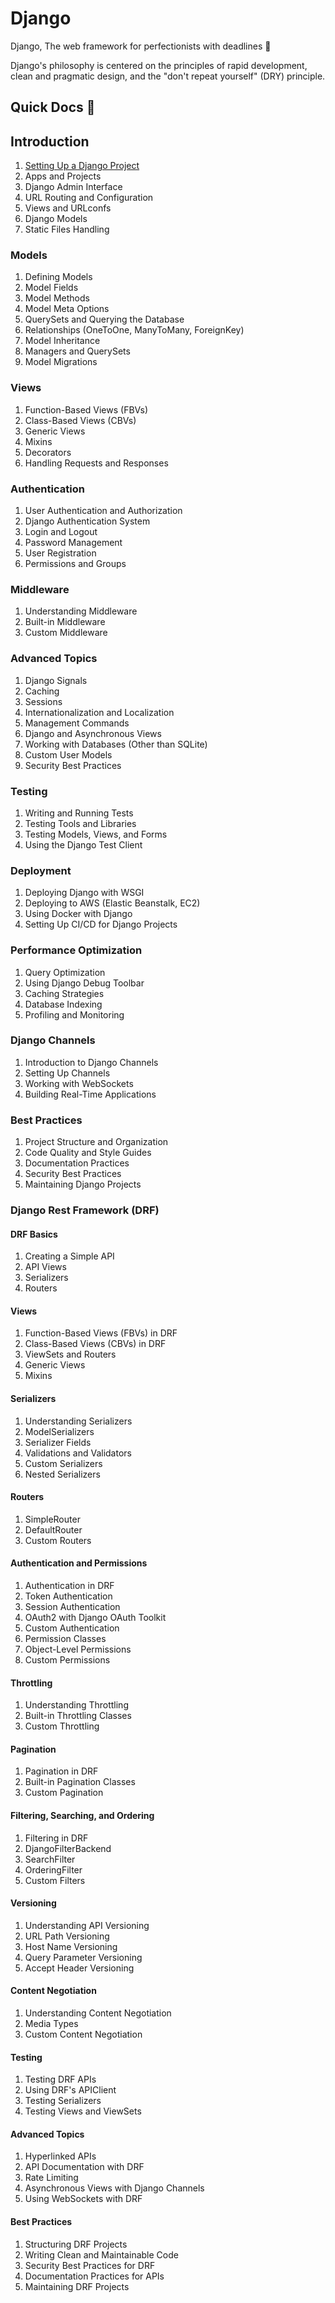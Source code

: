 # Django

Django, The web framework for perfectionists with deadlines 🤌

Django's philosophy is centered on the principles of rapid development, clean and pragmatic design, and the "don't repeat yourself" (DRY) principle.

## Quick Docs 📗

## Introduction

1. [Setting Up a Django Project](/django/project-sample.md)
1. Apps and Projects
1. Django Admin Interface
1. URL Routing and Configuration
1. Views and URLconfs
1. Django Models
1. Static Files Handling

### Models

1. Defining Models
2. Model Fields
3. Model Methods
4. Model Meta Options
5. QuerySets and Querying the Database
6. Relationships (OneToOne, ManyToMany, ForeignKey)
7. Model Inheritance
8. Managers and QuerySets
9. Model Migrations

### Views

1. Function-Based Views (FBVs)
2. Class-Based Views (CBVs)
3. Generic Views
4. Mixins
5. Decorators
6. Handling Requests and Responses

### Authentication

1. User Authentication and Authorization
2. Django Authentication System
3. Login and Logout
4. Password Management
5. User Registration
6. Permissions and Groups

### Middleware

1. Understanding Middleware
2. Built-in Middleware
3. Custom Middleware

### Advanced Topics

1. Django Signals
2. Caching
3. Sessions
4. Internationalization and Localization
5. Management Commands
6. Django and Asynchronous Views
7. Working with Databases (Other than SQLite)
8. Custom User Models
9. Security Best Practices

### Testing

1. Writing and Running Tests
2. Testing Tools and Libraries
3. Testing Models, Views, and Forms
4. Using the Django Test Client

### Deployment

1. Deploying Django with WSGI
2. Deploying to AWS (Elastic Beanstalk, EC2)
3. Using Docker with Django
4. Setting Up CI/CD for Django Projects

### Performance Optimization

1. Query Optimization
2. Using Django Debug Toolbar
3. Caching Strategies
4. Database Indexing
5. Profiling and Monitoring

### Django Channels

1. Introduction to Django Channels
2. Setting Up Channels
3. Working with WebSockets
4. Building Real-Time Applications

### Best Practices

1. Project Structure and Organization
2. Code Quality and Style Guides
3. Documentation Practices
4. Security Best Practices
5. Maintaining Django Projects

### Django Rest Framework (DRF)

#### DRF Basics

1. Creating a Simple API
2. API Views
3. Serializers
4. Routers

#### Views

1. Function-Based Views (FBVs) in DRF
2. Class-Based Views (CBVs) in DRF
3. ViewSets and Routers
4. Generic Views
5. Mixins

#### Serializers

1. Understanding Serializers
2. ModelSerializers
3. Serializer Fields
4. Validations and Validators
5. Custom Serializers
6. Nested Serializers

#### Routers

1. SimpleRouter
2. DefaultRouter
3. Custom Routers

#### Authentication and Permissions

1. Authentication in DRF
2. Token Authentication
3. Session Authentication
4. OAuth2 with Django OAuth Toolkit
5. Custom Authentication
6. Permission Classes
7. Object-Level Permissions
8. Custom Permissions

#### Throttling

1. Understanding Throttling
2. Built-in Throttling Classes
3. Custom Throttling

#### Pagination

1. Pagination in DRF
2. Built-in Pagination Classes
3. Custom Pagination

#### Filtering, Searching, and Ordering

1. Filtering in DRF
2. DjangoFilterBackend
3. SearchFilter
4. OrderingFilter
5. Custom Filters

#### Versioning

1. Understanding API Versioning
2. URL Path Versioning
3. Host Name Versioning
4. Query Parameter Versioning
5. Accept Header Versioning

#### Content Negotiation

1. Understanding Content Negotiation
2. Media Types
3. Custom Content Negotiation

#### Testing

1. Testing DRF APIs
2. Using DRF's APIClient
3. Testing Serializers
4. Testing Views and ViewSets

#### Advanced Topics

1. Hyperlinked APIs
2. API Documentation with DRF
3. Rate Limiting
4. Asynchronous Views with Django Channels
5. Using WebSockets with DRF

#### Best Practices

1. Structuring DRF Projects
2. Writing Clean and Maintainable Code
3. Security Best Practices for DRF
4. Documentation Practices for APIs
5. Maintaining DRF Projects
